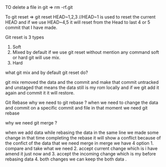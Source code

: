 

TO delete a file in git 
=> rm -rf.git


To git reset 
=> git reset HEAD~1,2,3 //HEAD~1 is used to reset the current HEAD and if we use HEAD~4,5 it will reset from the Head to last 4 or 5 commit that I have made. 

Git reset is 3 types 
1. Soft
2. Mixed by default if we use git reset without mention any command soft or hard git will use mix.
3. Hard

what git mix and by default git reset do?

git mix removed the data and the commit and make that commit untracked and unstaged that means the data still is my rom locally and if we git add it again and commit it it will restore.

Git Rebase why we need to git rebase ?
when we need to change the data and commit on a specific commit and file in that moment we need git rebase


why we need git merge ?

when we add data while rebasing the data in the same line we made some change in that time completing the rebase it will show a conflict because of the confict of the data that we need merge in merge we have 4 option 1. compare and take what we need 
2. accept current change which is i have amend it just now and
3. accept the incoming change which is my before rebasing data 
4. both changes we can keep the both data .